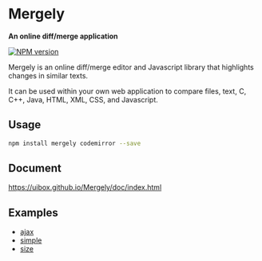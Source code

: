 # Mergely
**An online diff/merge application**

[![NPM version][npm-badge]][npm]

Mergely is an online diff/merge editor and Javascript library that highlights changes in similar texts.

It can be used within your own web application to compare files, text, C, C++, Java, HTML, XML, CSS, and Javascript.


## Usage

```sh
npm install mergely codemirror --save
```

## Document

https://uibox.github.io/Mergely/doc/index.html

## Examples

- [ajax](https://uibox.github.io/Mergely/examples/ajax.html)
- [simple](https://uibox.github.io/Mergely/examples/simple.html)
- [size](https://uibox.github.io/Mergely/examples/size.html)


[npm-badge]: http://badge.fury.io/js/mergely.svg
[npm]: https://www.npmjs.com/package/mergely

